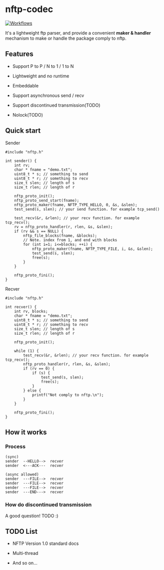 # nftp-codec

[![Workflows](https://github.com/nanomq/nftp-codec/actions/workflows/test.yml/badge.svg)](https://github.com/nanomq/nftp-codec/actions)

It's a lightweight ftp parser, and provide a convenient **maker & handler** mechanism to make or handle the package comply to nftp.

## Features

* Support P to P / N to 1 / 1 to N

* Lightweight and no runtime

* Embeddable

* Support asynchronous send / recv

* Support discontinued transmission(TODO)

* Nolock(TODO)

## Quick start

Sender

```
#include "nftp.h"

int sender() {
	int rv;
	char * fname = "demo.txt";
	uint8_t * s; // something to send
	uint8_t * r; // something to recv
	size_t slen; // length of s
	size_t rlen; // length of r

	nftp_proto_init();
	nftp_proto_send_start(fname);
	nftp_proto_maker(fname, NFTP_TYPE_HELLO, 0, &s, &slen);
	test_send(s, slen); // your send function. for example tcp_send()

	test_recv(&r, &rlen); // your recv function. for example tcp_recv();
	rv = nftp_proto_handler(r, rlen, &s, &slen);
	if (rv && s == NULL) {
		nftp_file_blocks(fname, &blocks);
		// Note. index from 1, and end with blocks
		for (int i=1; i<=blocks; ++i) {
			nftp_proto_maker(fname, NFTP_TYPE_FILE, i, &s, &slen);
			test_send(s, slen);
			free(s);
		}
	}

	nftp_proto_fini();
}
```

Recver

```
#include "nftp.h"

int recver() {
	int rv, blocks;
	char * fname = "demo.txt";
	uint8_t * s; // something to send
	uint8_t * r; // something to recv
	size_t slen; // length of s
	size_t rlen; // length of r

	nftp_proto_init();

	while (1) {
		test_recv(&r, &rlen); // your recv function. for example tcp_recv();
		nftp_proto_handler(r, rlen, &s, &slen);
		if (rv == 0) {
			if (s) {
				test_send(s, slen);
				free(s);
			}
		} else {
			printf("Not comply to nftp.\n");
		}
	}

	nftp_proto_fini();
}
```

## How it works

### Process

```
(sync)
sender  --HELLO-->  recver
sender  <---ACK---  recver

(async allowed)
sender  ---FILE-->  recver
sender  ---FILE-->  recver
sender  ---FILE-->  recver
sender  ---END--->  recver
```

### How do discontinued transmission

A good question! TODO :)

## TODO List

* NFTP Version 1.0 standard docs

* Multi-thread

* And so on...

